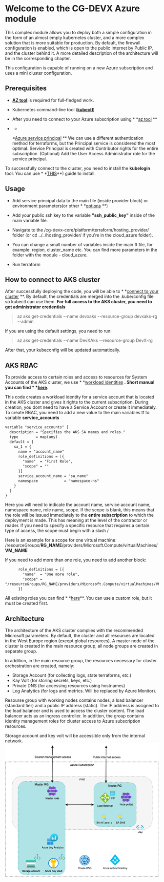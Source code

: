 # Welcome to the CG-DEVX Azure module

This complex module allows you to deploy both a simple configuration in the form of an almost empty kubernetes cluster,
and a more complex solution that is more suitable for production.
By default, the firewall configuration is enabled, which is open to the public Internet by Public IP, and the cluster
behind it. A more detailed description of the architecture will be in the corresponding chapter.

This configuration is capable of running on a new Azure subscription and uses a mini cluster configuration.

## Prerequisites

- **[AZ tool](https://learn.microsoft.com/en-us/cli/azure/install-azure-cli)** is required for full-fledged work.

- Kubernetes command-line tool (**[kubectl](https://kubernetes.io/releases/download/)**)

- After you need to connect to your Azure subscription using *
  *[az tool](https://learn.microsoft.com/en-us/azure/developer/terraform/get-started-cloud-shell-bash?tabs=bash#authenticate-to-azure-via-a-microsoft-account)
  **

- *
  *[Azure service principal](https://learn.microsoft.com/en-us/azure/developer/terraform/get-started-cloud-shell-bash?tabs=bash#create-a-service-principal)
  **
  We can use a different authentication method for terraforms, but the Principal service is considered the most optimal.
  Service Principal is created with Contributor rights for the entire subscription.
  (Optional) Add the User Access Administrator role for the service principal.

To successfully connect to the cluster, you need to install the **kubelogin** tool. You can use *
*[THIS](https://azure.github.io/kubelogin/install.html)**) guide to install.

## Usage

- Add service principal data to the main file (inside provider block) or environment parameters(or other *
  *[options](https://learn.microsoft.com/en-us/azure/developer/terraform/authenticate-to-azure?tabs=bash#terraform-and-azure-authentication-scenarios)
  **)

- Add your public ssh key to the variable **"ssh_public_key"** inside of the main variable file.

- Navigate to the /cg-devx-core/platform/terraform/hosting_provider/ folder (or cd ../../hosting_provider/ if you're in
  the cloud_azure folder).

- You can change a small number of variables inside the main.ft file, for example: region, cluster_name etc. You can
  find more parameters in the folder with the module - cloud_azure.

- Run terraform

## How to connect to AKS cluster

After successfully deploying the code, you will be able to *
*[connect to your cluster](https://learn.microsoft.com/en-us/azure/architecture/guide/security/access-azure-kubernetes-service-cluster-api-server#access-the-aks-cluster-over-the-internet)
**.
By default, the credentials are merged into the .kube/config file so kubectl can use them. **For full access to the AKS
cluster, you need to get administrator credentials**

> az aks get-credentials --name devxaks --resource-group devxaks-rg --admin

If you are using the default settings, you need to run:
> az aks get-credentials --name DevXAks --resource-group DevX-rg

After that, your kubeconfig will be updated automatically.

## AKS RBAC

To provide access to certain roles and access to resources for System Accounts of the AKS cluster, we use
*
*[workload identities](https://learn.microsoft.com/en-us/azure/active-directory/workload-identities/workload-identities-overview)
**.
Short manual you can find *
*[here](https://dev.to/maxx_don/implement-azure-ad-workload-identity-on-aks-with-terraform-3oho)**.

This code creates a workload identity for a service account that is located in the AKS cluster and gives it rights to
the current subscription.
During creation, you dont need to have a Service Account or create it immediately. To create RBAC, you need to add a new
value to the main variables.tf to variable **service_accounts**

```
variable "service_accounts" {
  description = "Specifies the AKS SA names and roles."
  type        = map(any)
  default = {
    sa_1 = {
      name = "account_name"
      role_definitions = [{
        "name"  = "First Role",
        "scope" = ""
      }]
      service_account_name = "sa_name"
      namespace            = "namespace-ns"
    }
  }
}
```

Here you will need to indicate the account name, service account name, namespace name, role name, scope.
If the scope is blank, this means that the role will be issued immediately to the **entire subscription** to which the
deployment is made. This has meaning at the level of the contractor or reader.
If you need to specify a specific resource that requires a certain type of access, the scope must begin with a slash /

Here is an example for a scope for one virtual machine:
/resourceGroups/**RG_NAME**/providers/Microsoft.Compute/virtualMachines/**VM_NAME**

If you need to add more than one role, you need to add another block:

```
      role_definitions = [{
        "name"  = "One more role",
        "scope" = "/resourceGroups/RG_NAME/providers/Microsoft.Compute/virtualMachines/VM_NAME"
      }]
```

All existing roles you can find *
*[here](https://learn.microsoft.com/en-us/azure/role-based-access-control/built-in-roles)**.
You can use a custom role, but it must be created first.

## Architecture

The architecture of the AKS cluster complies with the recommended Microsoft parameters.
By default, the cluster and all resources are located in the West Europe region (except global
resources). A master node of the cluster is created in the main resource group, all node groups are created in separate
group.

In addition, in the main resource group, the resources necessary for cluster orchestration are created, namely:

- Storage Account (for collecting logs, state terraforms, etc.)
- Kay Volt (for storing secrets, keys, etc.)
- Private DNS (for accessing resources using hostnames)
- Log Analytics (for logs and metrics. Will be replaced by Azure Monitor).

Resourse group with working nodes contains nodes, a load balancer (standard tier) and a public IP address (static). The
IP address is assigned to the load balancer and is used to access the cluster content. The load balancer acts as an
ingress controller. In addition, the group contains identity management roles for cluster access to Azure subscription
resources.

Storage account and key volt will be accessible only from the internal network.
![Azure AKS cluster architecture](./devx_platform.drawio.png)